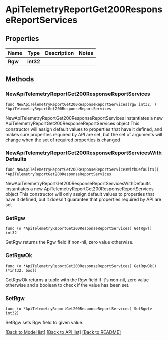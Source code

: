 # ApiTelemetryReportGet200ResponseReportServices

## Properties

Name | Type | Description | Notes
------------ | ------------- | ------------- | -------------
**Rgw** | **int32** |  | 

## Methods

### NewApiTelemetryReportGet200ResponseReportServices

`func NewApiTelemetryReportGet200ResponseReportServices(rgw int32, ) *ApiTelemetryReportGet200ResponseReportServices`

NewApiTelemetryReportGet200ResponseReportServices instantiates a new ApiTelemetryReportGet200ResponseReportServices object
This constructor will assign default values to properties that have it defined,
and makes sure properties required by API are set, but the set of arguments
will change when the set of required properties is changed

### NewApiTelemetryReportGet200ResponseReportServicesWithDefaults

`func NewApiTelemetryReportGet200ResponseReportServicesWithDefaults() *ApiTelemetryReportGet200ResponseReportServices`

NewApiTelemetryReportGet200ResponseReportServicesWithDefaults instantiates a new ApiTelemetryReportGet200ResponseReportServices object
This constructor will only assign default values to properties that have it defined,
but it doesn't guarantee that properties required by API are set

### GetRgw

`func (o *ApiTelemetryReportGet200ResponseReportServices) GetRgw() int32`

GetRgw returns the Rgw field if non-nil, zero value otherwise.

### GetRgwOk

`func (o *ApiTelemetryReportGet200ResponseReportServices) GetRgwOk() (*int32, bool)`

GetRgwOk returns a tuple with the Rgw field if it's non-nil, zero value otherwise
and a boolean to check if the value has been set.

### SetRgw

`func (o *ApiTelemetryReportGet200ResponseReportServices) SetRgw(v int32)`

SetRgw sets Rgw field to given value.



[[Back to Model list]](../README.md#documentation-for-models) [[Back to API list]](../README.md#documentation-for-api-endpoints) [[Back to README]](../README.md)


